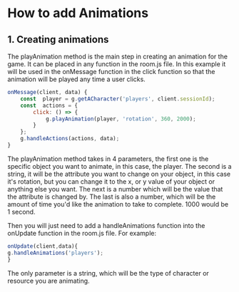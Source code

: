 ﻿# How to add Animations

## 1. Creating animations 
The playAnimation method is the main step in creating an animation for the game. It can be placed in any function in the room.js file. In this example it will be used in the onMessage function in the click function so that the animation will be played any time a user clicks. 

```javascript
onMessage(client, data) {
	const  player = g.getACharacter('players', client.sessionId);
	const  actions = {
		click: () => {
			g.playAnimation(player, 'rotation', 360, 2000);
		}
	};
	g.handleActions(actions, data);
}
```
The playAnimation method takes in 4 parameters, the first one is the specific object you want to animate, in this case, the player. The second is a string, it will be the attribute you want to change on your object, in this case it's rotation, but you can change it to the x, or y value of your object or anything else you want. The next is a number which will be the value that the attribute is changed by. The last is also a number, which will be the amount of time you'd like the animation to take to complete. 1000 would be 1 second.

Then you will just need to add a handleAnimations function into the onUpdate function in the room.js file.  For example:
```javascript
onUpdate(client,data){
g.handleAnimations('players');
}
```
The only parameter is a string, which will be the type of character or resource you are animating. 
